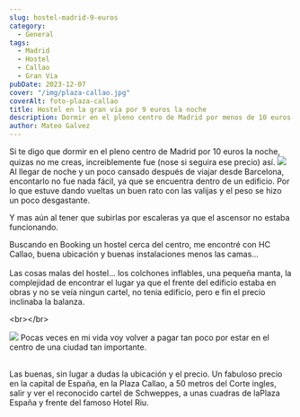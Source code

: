 ```yaml
---
slug: hostel-madrid-9-euros
category:
  - General
tags:
  - Madrid
  - Hostel
  - Callao
  - Gran Via
pubDate: 2023-12-07
cover: "/img/plaza-callao.jpg"
coverAlt: foto-plaza-callao
title: Hostel en la gran vía por 9 euros la noche
description: Dormir en el pleno centro de Madrid por menos de 10 euros.
author: Mateo Galvez
---
```


Si te digo que dormir en el pleno centro de Madrid por 10 euros la noche, quizas no me creas, increiblemente fue (nose si seguira ese precio) así.
![](</img/hc hostel entrada.jpeg>)Al llegar de noche y un poco cansado después de viajar desde Barcelona, encontarlo no fue nada fácil, ya que se encuentra dentro de un edificio. Por lo que estuve dando vueltas un buen rato con las valijas y el peso se hizo un poco desgastante.

Y mas aún al tener que subirlas por escaleras ya que el ascensor no estaba funcionando.

Buscando en Booking un hostel cerca del centro, me encontré con HC Callao, buena ubicación y buenas instalaciones menos las camas... <br></br>
Las cosas malas del hostel... los colchones inflables, una pequeña manta, la complejidad de encontrar el lugar ya que el frente del edificio estaba en obras y no se veía ningun cartel, no tenia edificio, pero e fin el precio inclinaba la balanza.

\<br>\</br>

![](</img/Captura de pantalla 2024-02-01 220758.png>)
Pocas veces en mi vida voy volver a pagar tan poco por estar en el centro de una ciudad tan importante. <br></br>


Las buenas, sin lugar a dudas la ubicación y el precio.
Un fabuloso precio en la capital de España, en la Plaza Callao, a 50 metros del Corte ingles, salir y ver el reconocido cartel de Schweppes, a unas cuadras de laPlaza España y frente del famoso Hotel Riu.
